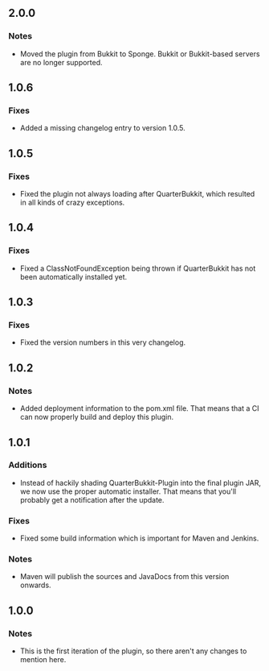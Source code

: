 2.0.0
-----

### Notes
* Moved the plugin from Bukkit to Sponge. Bukkit or Bukkit-based servers are no longer supported.

1.0.6
-----

### Fixes
* Added a missing changelog entry to version 1.0.5.

1.0.5
-----

### Fixes
* Fixed the plugin not always loading after QuarterBukkit, which resulted in all kinds of crazy exceptions.

1.0.4
-----

### Fixes
* Fixed a ClassNotFoundException being thrown if QuarterBukkit has not been automatically installed yet.

1.0.3
-----

### Fixes
* Fixed the version numbers in this very changelog.

1.0.2
-----

### Notes
* Added deployment information to the pom.xml file. That means that a CI can now properly build and deploy this plugin.

1.0.1
-----

### Additions
* Instead of hackily shading QuarterBukkit-Plugin into the final plugin JAR, we now use the proper automatic installer. That means that you'll probably get a notification after the update.

### Fixes
* Fixed some build information which is important for Maven and Jenkins.

### Notes
* Maven will publish the sources and JavaDocs from this version onwards.

1.0.0
-----

### Notes
* This is the first iteration of the plugin, so there aren't any changes to mention here.
